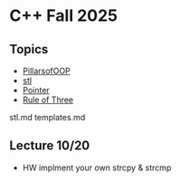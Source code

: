 # C++ Fall 2025

## Topics

- [PillarsofOOP](topics/PillarsofOOP)
- [stl](topics/stl)
- [Pointer](topics/pointers)
- [Rule of Three](topics/ruleofThree)

stl.md
templates.md


## Lecture 10/20

- HW  implment your own strcpy & strcmp
